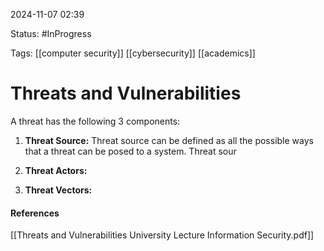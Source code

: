 
2024-11-07 02:39

Status: #InProgress 

Tags: [[computer security]] [[cybersecurity]] [[academics]]

# Threats and Vulnerabilities

A threat has the following 3 components:

1. **Threat Source:**
Threat source can be defined as all the possible ways that a threat can be posed to a system. Threat sour

1. **Threat Actors:**

2. **Threat Vectors:**




#### References
[[Threats and Vulnerabilities University Lecture Information Security.pdf]]